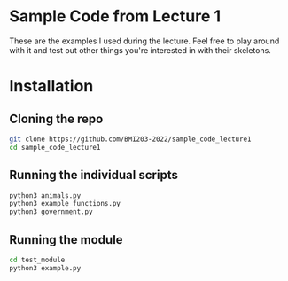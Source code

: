 # Sample Code from Lecture 1

These are the examples I used during the lecture. 
Feel free to play around with it and test out other things you're interested in with their skeletons. 

# Installation

## Cloning the repo
```bash
git clone https://github.com/BMI203-2022/sample_code_lecture1
cd sample_code_lecture1
```

## Running the individual scripts
```bash
python3 animals.py
python3 example_functions.py
python3 government.py
```

## Running the module
```bash
cd test_module
python3 example.py
```
